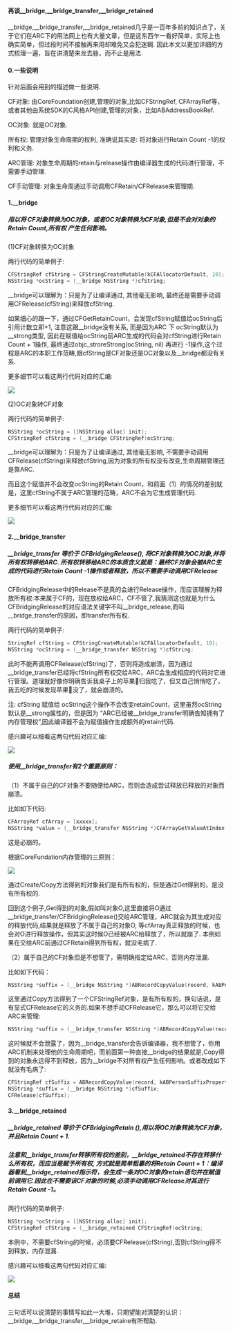 #### 再谈\_\_bridge,\_\_bridge_transfer,\_\_bridge_retained

\_\_bridge,\_\_bridge_transfer,\_\_bridge_retained几乎是一百年多前的知识点了，关于它们在ARC下的用法网上也有大量文章，但是这东西乍一看好简单，实际上也确实简单，但过段时间不接触再来用却难免又会犯迷糊. 因此本文以更加详细的方式梳理一遍，旨在讲清楚来龙去脉，而不止是用法.

#### 0.一些说明

针对后面会用到的描述做一些说明.

CF对象:  由CoreFoundation创建,管理的对象,比如CFStringRef, CFArrayRef等，或者其他由系统SDK的C风格API创建,管理的对象，比如ABAddressBookRef.

OC对象:  就是OC对象.

所有权:  管理对象生命周期的权利, 准确说其实是: 将对象进行Retain Count -1的权利和义务.

ARC管理: 对象生命周期的retain与release操作由编译器生成的代码进行管理，不需要手动管理.

CF手动管理: 对象生命周通过手动调用CFRetain/CFRelease来管理期.

#### 1.__bridge 

##### 用以将 CF对象转换为OC对象，或者OC对象转换为CF对象,但是不会对对象的Retain Count,所有权 产生任何影响。

(1)CF对象转换为OC对象

两行代码的简单例子: 

```objective-c
CFStringRef cfString = CFStringCreateMutable(kCFAllocatorDefault, 10);
NSString *ocString = (__bridge NSString *)cfString;
```

__bridge可以理解为：只是为了让编译通过,  其他毫无影响, 最终还是需要手动调用CFRelease(cfString)来释放cfString.

如果细心的跟一下，通过CFGetRetainCount，会发现cfString赋值给ocString后引用计数立即+1, 注意这跟\_\_bridge没有关系, 而是因为ARC 下 ocString默认为__strong类型,  因此在赋值给ocString前ARC生成的代码会对cfString进行Retain Count + 1操作, 最终通过objc_stroreStrong(ocString, nil) 再进行 -1操作,这个过程是ARC的本职工作范畴,跟cfString是CF对象还是OC对象以及\_\_bridge都没有关系.  

更多细节可以看这两行代码对应的汇编:

![](http://oem96wx6v.bkt.clouddn.com/__bridge_cf_to_oc.tiff)



(2)OC对象转CF对象

两行代码的简单例子: 

```objective-c
NSString *ocString = [[NSString alloc] init];
CFStringRef cfString = (__bridge CFStringRef)ocString;
```

__bridge可以理解为：只是为了让编译通过,  其他毫无影响, 不需要手动调用CFRelease(cfString)来释放cfString,因为对象的所有权没有改变,生命周期管理还是靠ARC.

而且这个赋值并不会改变ocString的Retain Count，和前面（1）的情况的差别就是，这里cfString不属于ARC管理的范畴，ARC不会为它生成管理代码.

更多细节可以看这两行代码对应的汇编:

![](http://oem96wx6v.bkt.clouddn.com/__bridge_oc_to_cf.tiff)





#### 2.\_\_bridge_transfer

##### \_\_bridge_transfer 等价于 CFBridgingRelease(),  将CF对象转换为OC对象,并将所有权转移给ARC.  所有权转移给ARC的本质含义就是：最终CF对象会被ARC生成的代码进行Retain Count -1操作或者释放，所以不需要手动调用CFRelease

CFBridgingRelease中的Release不是真的会进行Release操作，而应该理解为释放所有权:本来属于CF的，现在放权给ARC，CF不管了,我猜测这也就是为什么CFBridgingRelease的对应语法关键字不叫\_\_bridge_release,而叫\_\_bridge_transfer的原因，即transfer所有权.

两行代码的简单例子: 

```objective-c
StringRef cfString = CFStringCreateMutable(kCFAllocatorDefault, 10);
NSString *ocString = (__bridge_transfer NSString *)cfString;
```

此时不能再调用CFRelease(cfString)了，否则将造成崩溃，因为通过__bridge_transfer已经将cfString所有权交给ARC，ARC会生成相应的代码对它进行管理。道理就好像你明确告诉我桌子上的苹果🍎归我吃了，但又自己悄悄吃了，我去吃的时候发现苹果🍎没了，就会崩溃的。

注: cfString 赋值给  ocString这个操作不会改变retainCount，这里虽然ocString默认是__strong属性的，但是因为 “ARC已经被\_\_bridge_transfer明确告知拥有了内存管理权”,因此编译器不会为赋值操作生成额外的retain代码.

感兴趣可以细看这两句代码对应汇编:

![](http://oem96wx6v.bkt.clouddn.com/__bridge_transfer.tiff) 

##### 使用__bridge_transfer有2个重要原则：

（1）不属于自己的CF对象不要随便给ARC，否则会造成尝试释放已释放的对象而崩溃。

比如如下代码:

```objective-c
CFArrayRef cfArray = [xxxxx];
NSString *value = (__bridge_transfer NSString *)CFArrayGetValueAtIndex(cfArray, 0);
```

这是必崩的。

根据CoreFundation内存管理的三原则：

![](http://oem96wx6v.bkt.clouddn.com/cf_mem_policy.tiff)

通过Create/Copy方法得到的对象我们是有所有权的，但是通过Get得到的，是没有所有权的.

回到这个例子,Get得到的对象,假如叫对象O,这里直接将O通过__bridge_transfer/CFBridgingRelease()交给ARC管理，ARC就会为其生成对应的释放代码,结果就是释放了不属于自己的对象O, 等cfArray真正释放的时候，也会对O进行释放操作，但其实这时候O已经被ARC给释放了，所以就崩了.  本例如果在交给ARC前通过CFRetain得到所有权，就没毛病了.

（2）属于自己的CF对象但是不想管了，需明确指定给ARC，否则内存泄漏.

比如如下代码：

```objective-c
NSString *suffix = (__bridge NSString *)ABRecordCopyValue(record, kABPersonSuffixProperty);
```

这里通过Copy方法得到了一个CFStringRef对象，是有所有权的，换句话说，是有显式CFRelease它的义务的.如果不想手动CFRelease它，那么可以将它交给ARC来管理:

```objective-c
NSString *suffix = (__bridge_transfer NSString *)ABRecordCopyValue(record, kABPersonSuffixProperty);
```

这时候就不会泄露了，因为__bridge_transfer会告诉编译器，我不想管了，你用ARC机制来处理他的生命周期吧，而前面第一种直接\_\_bridge的结果就是,Copy得到的对象永远得不到释放，因为\_\_bridge不对所有权产生任何影响。或者改成如下就没有毛病了:

```objective-c
CFStringRef cfSuffix = ABRecordCopyValue(record, kABPersonSuffixProperty);
NSString *suffix = (__bridge NSString *)cfSuffix;
CFRelease(cfSuffix);
```



#### 3.\_\_bridge_retained

##### \_\_bridge_retained 等价于 CFBridgingRetain (),用以将OC对象转换为CF对象，并且Retain Count + 1.

##### 注意和__bridge_transfer转移所有权的差别，\_\_bridge_retained不存在转移什么所有权，而应当是赋予所有权, 方式就是简单粗暴的将Retain Count + 1：编译器看到\_\_bridge_retained指示符，会生成一条对OC对象的retain语句并在赋值前调用它.因此在不需要该CF对象的时候,必须手动调用CFRelease对其进行Retain Count -1。 

 两行代码的简单例子: 

```objective-c
NSString *ocString = [[NSString alloc] init];
CFStringRef cfString = (__bridge_retained CFStringRef)ocString;
```

本例中，不需要cfString的时候，必须要CFRelease(cfString),否则cfString得不到释放，内存泄漏.

感兴趣可以细看这两句代码对应汇编:

![](http://oem96wx6v.bkt.clouddn.com/__bridge_retained.tiff)



#### 总结

三句话可以说清楚的事情写如此一大堆，只期望能对清楚的认识：\_\_bridge,\_\_bridge_transfer,\_\_bridge_retaine有所帮助.